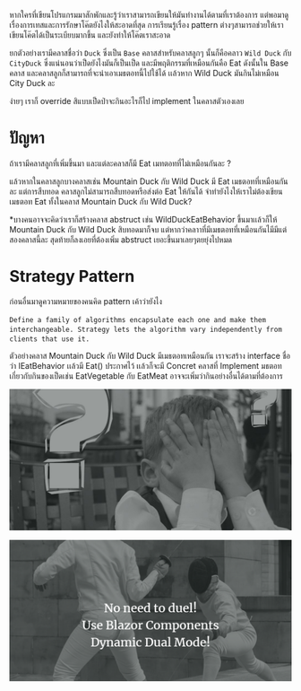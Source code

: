 หากใครที่เขียนโปรแกรมมาสักพักและรู้ว่าเราสามารถเขียนให้มันทำงานได้ตามที่เราต้องการ แต่พอมาดูเรื่องการเทสและการรักษาโค๊ตยังไงให้สะอาดที่สุด การเรียนรู้เรื่อง pattern ต่างๆสามารถช่วยให้เราเขียนโค๊ตได้เป็นระเบียบมากขึ้น และยังทำให้โค๊ตเราสะอาด  

ยกตัวอย่างเรามีคลาสชื่อว่า `Duck` ซึ่งเป็น `Base` คลาสสำหรับคลาสลูกๆ นั้นก็คือคลาว `Wild Duck` กับ `CityDuck` ซึ่งแน่นอนว่าเป็ดยังไงมันก็เป็นเป็ด และมีพฤติกรรมที่เหมือนกันคือ Eat ดังนั้นใน Base คลาส และคลาสลูกก็สามารถที่จะนำเอาเมธตอทนี้ไปใช้ได้ เเล้วหาก Wild Duck มันกินไม่เหมือน City Duck ละ 

ง่ายๆ เราก็ override สิแบบเป็ดป่าจะกินอะไรก็ไป implement ในคลาสตัวเองเลย 

 

# ปัญหา 

ถ้าเรามีคลาสลูกที่เพิ่มขึ้นมา และแต่ละคลาสก็มี  Eat เมทตอทที่ไม่เหมือนกันละ ? 

แล้วหากในคลาสลูกบางคลาสเช่น Mountain Duck กับ Wild Duck มี Eat เมธตอทที่เหมือนกันละ แต่การสืบทอด คลาสลูกไม่สามารถสืบทอดหรือส่งต่อ  Eat ให้กันได้ จำทำยังไงให้เราไม่ต้องเขียน เมธตอท Eat ทั้งในคลาส Mountain Duck กับ Wild Duck?   

*บางคนอาจจะคิดว่าเราก็สร้างคลาส abstruct เช่น  WildDuckEatBehavior ขึ้นมาเเล้วก็ให้ Mountain Duck กับ Wild Duck สิบทอดมาก็จบ แต่หากว่าคลาาที่มีเมธตอทที่เหมือนกันไมีมีแต่สองคลาสนี้ละ สุดท้ายก็ลงเอยที่ต้องเพิ่ม abstruct เยอะขึ้นมาเลยๆตยยุ่งไปหมด 

 

# Strategy Pattern 

ก่อนอื่นมาดูความหมายของคนคิด pattern เค้าว่ายังไง 

`Define a family of algorithms encapsulate each one and make them interchangeable. Strategy lets the algorithm vary independently from clients that use it. `

ตัวอย่างคลาส Mountain Duck กับ Wild Duck มีเมธตอทเหมือนกัน เราจะสร้าง interface ชื่อว่า IEatBehavior เเล้วมี Eat() ประกาศไว้ เเล้วก็จะมี Concret คลาสที่ Implement มธตอทเกี่ยวกับกินของเป็ดเช่น
EatVegetable กับ EatMeat อาจจะเพิ่มว่ากินอย่างอื่นได้ตามที่ต้องการ


![image info](./Images/better-error.jpg)

![image info](./Images/BlogImage/January/DynamicDualMode.png)

 

 
